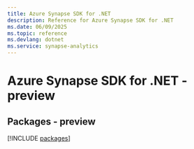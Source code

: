 ```yaml
---
title: Azure Synapse SDK for .NET
description: Reference for Azure Synapse SDK for .NET
ms.date: 06/09/2025
ms.topic: reference
ms.devlang: dotnet
ms.service: synapse-analytics
---
```

# Azure Synapse SDK for .NET - preview
## Packages - preview
[!INCLUDE [packages](synapse-index.md)]